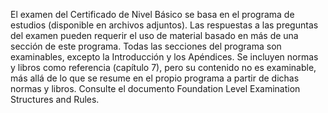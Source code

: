 El examen del Certificado de Nivel Básico se basa en el programa de estudios (disponible en archivos adjuntos). Las respuestas a las preguntas del examen pueden requerir el uso de material basado en más de una sección de este programa. Todas las secciones del programa son examinables, excepto la Introducción y los Apéndices. Se incluyen normas y libros como referencia (capítulo 7), pero su contenido no es examinable, más allá de lo que se resume en el propio programa a partir de dichas normas y libros. Consulte el documento Foundation Level Examination Structures and Rules.
